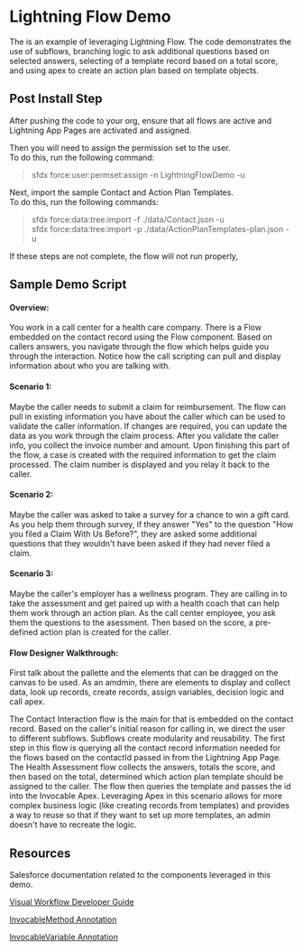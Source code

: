 # Lightning Flow Demo

The is an example of leveraging Lightning Flow. The code demonstrates the use of subflows, branching logic to ask additional questions based on selected answers, selecting of a template record based on a total score, and using apex to create an action plan based on template objects.

## Post Install Step
After pushing the code to your org, ensure that all flows are active and Lightning App Pages are activated and assigned. 

Then you will need to assign the permission set to the user.<br>
To do this, run the following command: <br>
>sfdx force:user:permset:assign -n LightningFlowDemo -u <TARGETUSERNAME>

Next, import the sample Contact and Action Plan Templates. <br>
To do this, run the following commands:<br>
>sfdx force:data:tree:import -f ./data/Contact.json -u <TARGETUSERNAME><br>
>sfdx force:data:tree:import -p ./data/ActionPlanTemplates-plan.json -u <TARGETUSERNAME>

If these steps are not complete, the flow will not run properly,


## Sample Demo Script 
#### Overview:
You work in a call center for a health care company. There is a Flow embedded on the contact record using the Flow component.  Based on callers answers, you navigate through the flow which helps guide you through the interaction. Notice how the call scripting can pull and display information about who you are talking with.

#### Scenario 1: 
Maybe the caller needs to submit a claim for reimbursement.  The flow can pull in existing information you have about the caller which can be used to validate the caller information. If changes are required, you can update the data as you work through the claim process. After you validate the caller info, you collect the invoice number and amount. Upon finishing this part of the flow, a case is created with the required information to get the claim processed. The claim number is displayed and you relay it back to the caller. 

#### Scenario 2: 
Maybe the caller was asked to take a survey for a chance to win a gift card. As you help them through survey, if they answer "Yes" to the question  "How you filed a Claim With Us Before?", they are asked some additional questions that they wouldn't have been asked if they had never filed a claim. 

#### Scenario 3: 
Maybe the caller's employer has a wellness program. They are calling in to take the assessment and get paired up with a health coach that can help them work through an action plan. As the call center employee, you ask them the questions to the asessment. Then based on the score, a pre-defined action plan is created for the caller. 

#### Flow Designer Walkthrough: 
First talk about the pallette and the elements that can be dragged on the canvas to be used. As an amdmin, there are elements to display and collect data, look up records, create records, assign variables, decision logic and call apex.

The Contact Interaction flow is the main for that is embedded on the contact record. Based on the caller's initial reason for calling in, we direct the user to different subflows. Subflows create modularity and reusability. The first step in this flow is querying all the contact record information needed for the flows based on the contactId passed in from the Lightning App Page.  The Health Assessment flow collects the answers, totals the score, and then based on the total, determined which action plan template should be assigned to the caller. The flow then queries the template and passes the id into the Invocable Apex. Leveraging Apex in this scenario allows for more complex business logic (like creating records from templates) and provides a way to reuse so that if they want to set up more templates, an admin doesn't have to recreate the logic. 


## Resources
Salesforce documentation related to the components leveraged in this demo.

[Visual Workflow Developer Guide](https://developer.salesforce.com/docs/atlas.en-us.salesforce_vpm_guide.meta/salesforce_vpm_guide/vpm_intro.htm)

[InvocableMethod Annotation](https://developer.salesforce.com/docs/atlas.en-us.apexcode.meta/apexcode/apex_classes_annotation_InvocableMethod.htm)

[InvocableVariable Annotation](https://developer.salesforce.com/docs/atlas.en-us.apexcode.meta/apexcode/apex_classes_annotation_InvocableVariable.htmg)